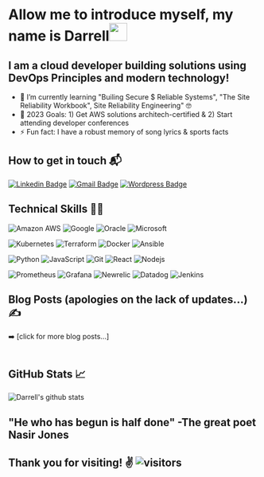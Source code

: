 # Allow me to introduce myself, my name is Darrell<img src="https://raw.githubusercontent.com/aemmadi/aemmadi/master/wave.gif" width="36px">

## I am a cloud developer building solutions using DevOps Principles and modern technology!

- :book: I’m currently learning "Builing Secure $ Reliable Systems", "The Site Reliability Workbook", Site Reliability Engineering" 🤓
- :dart: 2023 Goals: 1) Get AWS solutions architech-certified & 2) Start attending developer conferences
- ⚡ Fun fact: I have a robust memory of song lyrics & sports facts<br />


## How to get in touch 📬
[![Linkedin Badge](https://img.shields.io/badge/-Darrell_Humphries-blue?style=flat-square&logo=Linkedin&logoColor=white&link=https://www.linkedin.com/in/tien-phan-dc/)](https://www.linkedin.com/in/darrell-humphries-26740662/)
[![Gmail Badge](https://img.shields.io/badge/-Darrell.MultiCloud@outlook.com-c14438?style=flat-square&logo=Outlook&logoColor=white&link=mailto:Darrell.MultiCloud@outlook.com)](mailto:Darrell.MultiCloud@outlook.com)
[![Wordpress Badge](https://img.shields.io/badge/Blog-Medicine2Cloud-blue)](https://)
<br />

## Technical Skills 👨‍💻
![Amazon AWS](https://img.shields.io/badge/AWS%20-%23FF9900.svg?&style=for-the-badge&logo=amazon-aws&logoColor=white)
![Google](https://img.shields.io/badge/google%20-%4285F4.svg?&style=for-the-badge&logo=google&logoColor=white)
![Oracle](https://img.shields.io/badge/oracle-%23CC342D.svg?&style=for-the-badge&logo=oracle&logoColor=white)
![Microsoft](https://img.shields.io/badge/microsoft%20-%231572B6.svg?&style=for-the-badge&logo=microsoft&logoColor=white)

![Kubernetes](https://img.shields.io/badge/kubernetes%20-%23593d88.svg?&style=for-the-badge&logo=kubernetes&logoColor=white")
![Terraform](https://img.shields.io/badge/terraform%20-%23593d88.svg?&style=for-the-badge&logo=terraform&logoColor=white")
![Docker](https://img.shields.io/badge/docker%20-%231572B6.svg?&style=for-the-badge&logo=docker&logoColor=white)
![Ansible](https://img.shields.io/badge/ansible-%23316192.svg?&style=for-the-badge&logo=ansible&logoColor=white)

![Python](https://img.shields.io/badge/python-%23CC342D.svg?&style=for-the-badge&logo=python&logoColor=white)
![JavaScript](https://img.shields.io/badge/javascript%20-%23323330.svg?&style=for-the-badge&logo=javascript&logoColor=%23F7DF1E)
![Git](https://img.shields.io/badge/Git%20-hotpink.svg?&style=for-the-badge&logo=Git&logoColor=white)
![React](https://img.shields.io/badge/react%20-%2320232a.svg?&style=for-the-badge&logo=react&logoColor=%2361DAFB)
![Nodejs](https://img.shields.io/badge/node.js%20-%2343853D.svg?&style=for-the-badge&logo=node.js&logoColor=white)

![Prometheus](https://img.shields.io/badge/prometheus-%23CC342D.svg?&style=for-the-badge&logo=prometheus&logoColor=white)
![Grafana](https://img.shields.io/badge/grafana%20-%23323330.svg?&style=for-the-badge&logo=grafana&logoColor=%23F7DF1E)
![Newrelic](https://img.shields.io/badge/newrelic%20-hotpink.svg?&style=for-the-badge&logo=newrelic&logoColor=white)
![Datadog](https://img.shields.io/badge/datadog%20-%2320232a.svg?&style=for-the-badge&logo=datadog&logoColor=%2361DAFB)
![Jenkins](https://img.shields.io/badge/jenkins%20-%2343853D.svg?&style=for-the-badge&logo=jenkins&logoColor=white)

## Blog Posts (apologies on the lack of updates...) &#x270d; 

<!-- BLOG-POST-LIST:START -->

<!-- BLOG-POST-LIST:END -->

➡️ [click for more blog posts...]
<br />
<br />

## GitHub Stats &#x1f4c8; 
![Darrell's github stats](https://github-readme-stats.vercel.app/api?username=darrell-multicloud&show_icons=true&theme=dracula)

## "He who has begun is half done" -The great poet Nasir Jones
## Thank you for visiting! ✌ ![visitors](https://visitor-badge.glitch.me/badge?page_id=darrell.multicloud.visitor-badge)
